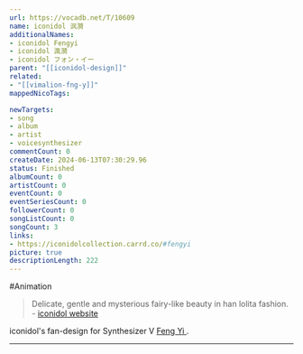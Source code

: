 ```yaml
---
url: https://vocadb.net/T/10609
name: iconidol 沨漪
additionalNames: 
- iconidol Fengyi
- iconidol 渢漪
- iconidol フォン・イー
parent: "[[iconidol-design]]"
related:
- "[[vimalion-fng-y]]"
mappedNicoTags:

newTargets:
- song
- album
- artist
- voicesynthesizer
commentCount: 0
createDate: 2024-06-13T07:30:29.96
status: Finished
albumCount: 0
artistCount: 0
eventCount: 0
eventSeriesCount: 0
followerCount: 0
songListCount: 0
songCount: 3
links: 
- https://iconidolcollection.carrd.co/#fengyi
picture: true
descriptionLength: 222
---
```


#Animation

>Delicate, gentle and mysterious fairy-like beauty in han lolita fashion.
\- [iconidol website](https://iconidolcollection.carrd.co/#fengyi)

iconidol's fan-design for Synthesizer V [Feng Yi ](https://vocadb.net/Ar/76186).

---

